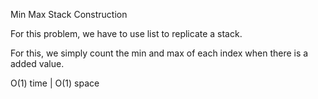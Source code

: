Min Max Stack Construction

For this problem, we have to use list to replicate a stack. 

For this, we simply count the min and max of each index when there is a added value. 

O(1) time | O(1) space
